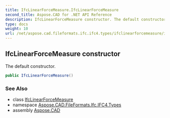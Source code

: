 ```yaml
---
title: IfcLinearForceMeasure.IfcLinearForceMeasure
second_title: Aspose.CAD for .NET API Reference
description: IfcLinearForceMeasure constructor. The default constructor
type: docs
weight: 10
url: /net/aspose.cad.fileformats.ifc.ifc4.types/ifclinearforcemeasure/ifclinearforcemeasure/
---
```

## IfcLinearForceMeasure constructor

The default constructor.

```csharp
public IfcLinearForceMeasure()
```

### See Also

* class [IfcLinearForceMeasure](../)
* namespace [Aspose.CAD.FileFormats.Ifc.IFC4.Types](../../ifclinearforcemeasure/)
* assembly [Aspose.CAD](../../../)


